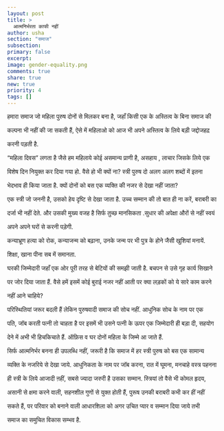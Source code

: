 ```yaml
---
layout: post
title: >
  आत्मनिर्भरता काफी नहीं
author: usha
section: "समाज"
subsection:
primary: false
excerpt:
image: gender-equality.png
comments: true
share: true
new: true
priority: 4
tags: []
---
```


हमारा समाज जो महिला पुरुष दोनों से मिलकर बना है, जहाँ किसी एक के अस्तित्व के बिना समाज की

कल्पना भी नहीं की जा सकती हैं, ऐसे में महिलाओ को आज भी अपने अस्तित्व के लिये बड़ी जद्दोजहद़

करनी पड़ती है.

“महिला दिवस” लगता है जैसे हम महिलाये कोई असमान्य प्राणी है, असहाय , लाचार जिसके लिये एक

विशेष दिन नियुक्त कर दिया गया हो. वैसे हो भी क्यों ना? स्त्री पुरुष दो अलग अलग शब्दों में इतना

भेदभाव ही किया जाता है. क्यों दोनों को बस एक व्यक्ति की नजर से देखा नहीं जाता?

एक स्त्री जो जननी है, उसको हेय दृष्टि से देखा जाता है. उच्च सम्मान की तो बात ही ना करें, बराबरी का

दर्जा भी नहीं देते. और उसकी मुख्य वजह है सिर्फ तुच्छ मानसिकता .सुधार की अपेक्षा औरों से नहीं स्वयं

अपने अपने घरों से करनी पड़ेगी.

कन्याभ्रूण हत्या को रोक, कन्याजन्म को बढ़ाना, उनके जन्म पर भी पुत्र के होने जैसी खुशियां मनायें.

शिक्षा, खाना पीना सब में समानता.

घरकी जिम्मेदारी जहाँ एक ओर पूरी तरह से बेटियों की समझी जाती है. बचपन से उसे गृह कार्य सिखाने

पर जोर दिया जाता हैं. वैसे हमें इसमें कोई बुराई नजर नहीं आती पर क्या लड़कों को ये सारे काम करने

नहीं आने चाहिये?

परिस्थितियां जरूर बदली हैं लेकिन पुरुषवादी समाज की सोच नहीं. आधुनिक सोच के नाम पर एक

पति, जॉब करती पत्नी तो चाहता है पर इसमें भी उसने पत्नी के ऊपर एक जिम्मेदारी ही बड़ा दी, सहयोग

देने में अभी भी हिचकिचाते हैं. ऑफ़िस व घर दोनों महिला के जिम्मे आ जाते हैं.

सिर्फ आत्मनिर्भर बनना ही उपलब्धि नहीं, जरूरी है कि समाज में हर स्त्री पुरुष को बस एक सामान्य

व्यक्ति के नजरिये से देखा जाये. आधुनिकता के नाम पर जॉब करना, रात में घूमना, मनचाहे वस्त्र पहनना

ही स्त्री के लिये आजादी ऩहीं, सबसे ज्यादा जरुरी है उसका सम्मान. स्त्रियां तो वैसे भी कोमल हृदय,

असानी से क्षमा करने वाली, सहनशील गुणों से युक्त होती हैं, पुरूष उनकी बराबरी कभी कर हीं नहीं

सकते हैं, पर परिवार को बनाने वाली आधारशिला को अगर उचित प्यार व सम्मान दिया जाये तभी

समाज का समुचित विकास सम्भव है.